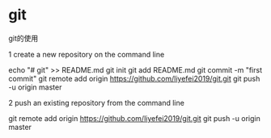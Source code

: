 # git
git的使用

1 create a new repository on the command line

echo "# git" >> README.md
git init
git add README.md
git commit -m "first commit"
git remote add origin https://github.com/liyefei2019/git.git
git push -u origin master

2 push an existing repository from the command line

git remote add origin https://github.com/liyefei2019/git.git
git push -u origin master
